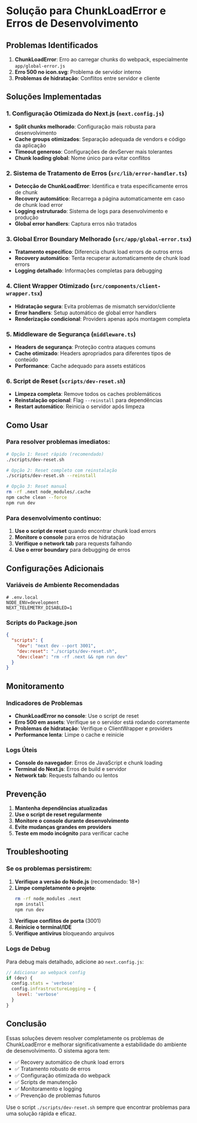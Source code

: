 # Solução para ChunkLoadError e Erros de Desenvolvimento

## Problemas Identificados

1. **ChunkLoadError**: Erro ao carregar chunks do webpack, especialmente `app/global-error.js`
2. **Erro 500 no icon.svg**: Problema de servidor interno
3. **Problemas de hidratação**: Conflitos entre servidor e cliente

## Soluções Implementadas

### 1. Configuração Otimizada do Next.js (`next.config.js`)

- **Split chunks melhorado**: Configuração mais robusta para desenvolvimento
- **Cache groups otimizados**: Separação adequada de vendors e código da aplicação
- **Timeout generoso**: Configurações de devServer mais tolerantes
- **Chunk loading global**: Nome único para evitar conflitos

### 2. Sistema de Tratamento de Erros (`src/lib/error-handler.ts`)

- **Detecção de ChunkLoadError**: Identifica e trata especificamente erros de chunk
- **Recovery automático**: Recarrega a página automaticamente em caso de chunk load error
- **Logging estruturado**: Sistema de logs para desenvolvimento e produção
- **Global error handlers**: Captura erros não tratados

### 3. Global Error Boundary Melhorado (`src/app/global-error.tsx`)

- **Tratamento específico**: Diferencia chunk load errors de outros erros
- **Recovery automático**: Tenta recuperar automaticamente de chunk load errors
- **Logging detalhado**: Informações completas para debugging

### 4. Client Wrapper Otimizado (`src/components/client-wrapper.tsx`)

- **Hidratação segura**: Evita problemas de mismatch servidor/cliente
- **Error handlers**: Setup automático de global error handlers
- **Renderização condicional**: Providers apenas após montagem completa

### 5. Middleware de Segurança (`middleware.ts`)

- **Headers de segurança**: Proteção contra ataques comuns
- **Cache otimizado**: Headers apropriados para diferentes tipos de conteúdo
- **Performance**: Cache adequado para assets estáticos

### 6. Script de Reset (`scripts/dev-reset.sh`)

- **Limpeza completa**: Remove todos os caches problemáticos
- **Reinstalação opcional**: Flag `--reinstall` para dependências
- **Restart automático**: Reinicia o servidor após limpeza

## Como Usar

### Para resolver problemas imediatos:

```bash
# Opção 1: Reset rápido (recomendado)
./scripts/dev-reset.sh

# Opção 2: Reset completo com reinstalação
./scripts/dev-reset.sh --reinstall

# Opção 3: Reset manual
rm -rf .next node_modules/.cache
npm cache clean --force
npm run dev
```

### Para desenvolvimento contínuo:

1. **Use o script de reset** quando encontrar chunk load errors
2. **Monitore o console** para erros de hidratação
3. **Verifique o network tab** para requests falhando
4. **Use o error boundary** para debugging de erros

## Configurações Adicionais

### Variáveis de Ambiente Recomendadas

```env
# .env.local
NODE_ENV=development
NEXT_TELEMETRY_DISABLED=1
```

### Scripts do Package.json

```json
{
  "scripts": {
    "dev": "next dev --port 3001",
    "dev:reset": "./scripts/dev-reset.sh",
    "dev:clean": "rm -rf .next && npm run dev"
  }
}
```

## Monitoramento

### Indicadores de Problemas

- **ChunkLoadError no console**: Use o script de reset
- **Erro 500 em assets**: Verifique se o servidor está rodando corretamente
- **Problemas de hidratação**: Verifique o ClientWrapper e providers
- **Performance lenta**: Limpe o cache e reinicie

### Logs Úteis

- **Console do navegador**: Erros de JavaScript e chunk loading
- **Terminal do Next.js**: Erros de build e servidor
- **Network tab**: Requests falhando ou lentos

## Prevenção

1. **Mantenha dependências atualizadas**
2. **Use o script de reset regularmente**
3. **Monitore o console durante desenvolvimento**
4. **Evite mudanças grandes em providers**
5. **Teste em modo incógnito** para verificar cache

## Troubleshooting

### Se os problemas persistirem:

1. **Verifique a versão do Node.js** (recomendado: 18+)
2. **Limpe completamente o projeto**:
   ```bash
   rm -rf node_modules .next
   npm install
   npm run dev
   ```
3. **Verifique conflitos de porta** (3001)
4. **Reinicie o terminal/IDE**
5. **Verifique antivírus** bloqueando arquivos

### Logs de Debug

Para debug mais detalhado, adicione ao `next.config.js`:

```javascript
// Adicionar ao webpack config
if (dev) {
  config.stats = 'verbose'
  config.infrastructureLogging = {
    level: 'verbose'
  }
}
```

## Conclusão

Essas soluções devem resolver completamente os problemas de ChunkLoadError e melhorar significativamente a estabilidade do ambiente de desenvolvimento. O sistema agora tem:

- ✅ Recovery automático de chunk load errors
- ✅ Tratamento robusto de erros
- ✅ Configuração otimizada do webpack
- ✅ Scripts de manutenção
- ✅ Monitoramento e logging
- ✅ Prevenção de problemas futuros

Use o script `./scripts/dev-reset.sh` sempre que encontrar problemas para uma solução rápida e eficaz.